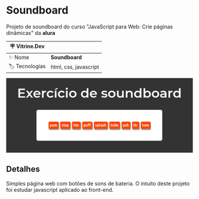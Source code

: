 # Soundboard

Projeto de soundboard do curso "JavaScript para Web: Crie páginas dinâmicas" da **alura**

| :placard: Vitrine.Dev |     |
| -------------  | --- |
| :sparkles: Nome        | **Soundboard**
| :label: Tecnologias | html, css, javascript

![](https://github.com/democrito88/soundboard/blob/master/images/screenshot.png#vitrinedev)

## Detalhes

Simples página web com botões de sons de bateria. O intuito deste projeto foi estudar javascript aplicado ao front-end.
